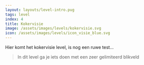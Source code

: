 ```yaml
---
layout: layouts/level-intro.pug
tags: level
index: 4
title: Kokervisie
image: /assets/images/levels/kokervisie.svg
icon: /assets/images/levels/icon_visie_blue.svg
---
```


Hier komt het kokervisie level, is nog een ruwe test...

> In dit level ga je iets doen met een zeer gelimiteerd blikveld